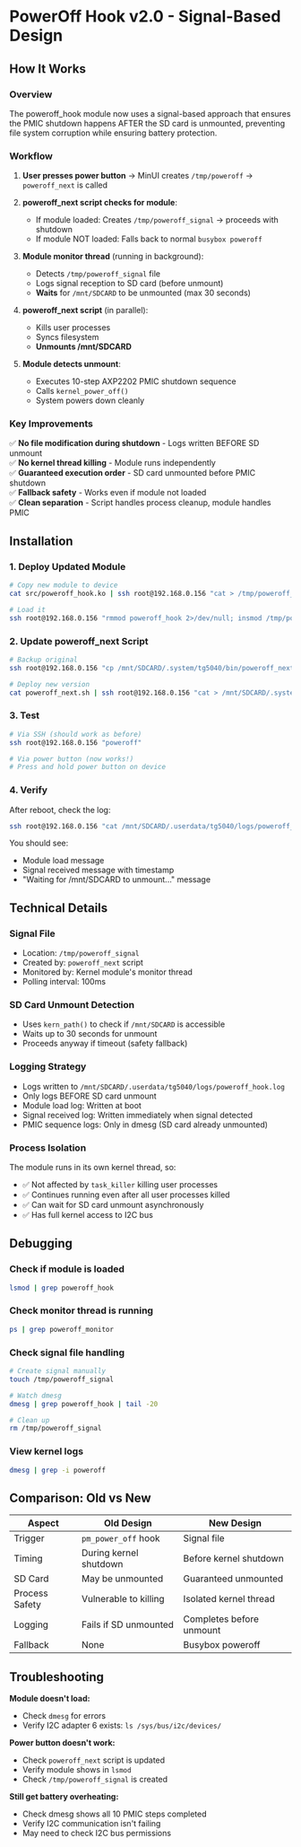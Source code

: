 # PowerOff Hook v2.0 - Signal-Based Design

## How It Works

### Overview
The poweroff_hook module now uses a signal-based approach that ensures the PMIC shutdown happens AFTER the SD card is unmounted, preventing file system corruption while ensuring battery protection.

### Workflow

1. **User presses power button** → MinUI creates `/tmp/poweroff` → `poweroff_next` is called

2. **poweroff_next script checks for module**:
   - If module loaded: Creates `/tmp/poweroff_signal` → proceeds with shutdown
   - If module NOT loaded: Falls back to normal `busybox poweroff`

3. **Module monitor thread** (running in background):
   - Detects `/tmp/poweroff_signal` file
   - Logs signal reception to SD card (before unmount)
   - **Waits** for `/mnt/SDCARD` to be unmounted (max 30 seconds)

4. **poweroff_next script** (in parallel):
   - Kills user processes
   - Syncs filesystem
   - **Unmounts /mnt/SDCARD**

5. **Module detects unmount**:
   - Executes 10-step AXP2202 PMIC shutdown sequence
   - Calls `kernel_power_off()`
   - System powers down cleanly

### Key Improvements

✅ **No file modification during shutdown** - Logs written BEFORE SD unmount  
✅ **No kernel thread killing** - Module runs independently  
✅ **Guaranteed execution order** - SD card unmounted before PMIC shutdown  
✅ **Fallback safety** - Works even if module not loaded  
✅ **Clean separation** - Script handles process cleanup, module handles PMIC  

## Installation

### 1. Deploy Updated Module

```bash
# Copy new module to device
cat src/poweroff_hook.ko | ssh root@192.168.0.156 "cat > /tmp/poweroff_hook.ko"

# Load it
ssh root@192.168.0.156 "rmmod poweroff_hook 2>/dev/null; insmod /tmp/poweroff_hook.ko"
```

### 2. Update poweroff_next Script

```bash
# Backup original
ssh root@192.168.0.156 "cp /mnt/SDCARD/.system/tg5040/bin/poweroff_next /mnt/SDCARD/.system/tg5040/bin/poweroff_next.bak"

# Deploy new version
cat poweroff_next.sh | ssh root@192.168.0.156 "cat > /mnt/SDCARD/.system/tg5040/bin/poweroff_next && chmod +x /mnt/SDCARD/.system/tg5040/bin/poweroff_next"
```

### 3. Test

```bash
# Via SSH (should work as before)
ssh root@192.168.0.156 "poweroff"

# Via power button (now works!)
# Press and hold power button on device
```

### 4. Verify

After reboot, check the log:

```bash
ssh root@192.168.0.156 "cat /mnt/SDCARD/.userdata/tg5040/logs/poweroff_hook.log"
```

You should see:
- Module load message
- Signal received message with timestamp
- "Waiting for /mnt/SDCARD to unmount..." message

## Technical Details

### Signal File
- Location: `/tmp/poweroff_signal`
- Created by: `poweroff_next` script
- Monitored by: Kernel module's monitor thread
- Polling interval: 100ms

### SD Card Unmount Detection
- Uses `kern_path()` to check if `/mnt/SDCARD` is accessible
- Waits up to 30 seconds for unmount
- Proceeds anyway if timeout (safety fallback)

### Logging Strategy
- Logs written to `/mnt/SDCARD/.userdata/tg5040/logs/poweroff_hook.log`
- Only logs BEFORE SD card unmount
- Module load log: Written at boot
- Signal received log: Written immediately when signal detected
- PMIC sequence logs: Only in dmesg (SD card already unmounted)

### Process Isolation
The module runs in its own kernel thread, so:
- ✅ Not affected by `task_killer` killing user processes
- ✅ Continues running even after all user processes killed
- ✅ Can wait for SD card unmount asynchronously
- ✅ Has full kernel access to I2C bus

## Debugging

### Check if module is loaded
```bash
lsmod | grep poweroff_hook
```

### Check monitor thread is running
```bash
ps | grep poweroff_monitor
```

### Check signal file handling
```bash
# Create signal manually
touch /tmp/poweroff_signal

# Watch dmesg
dmesg | grep poweroff_hook | tail -20

# Clean up
rm /tmp/poweroff_signal
```

### View kernel logs
```bash
dmesg | grep -i poweroff
```

## Comparison: Old vs New

| Aspect | Old Design | New Design |
|--------|-----------|------------|
| Trigger | `pm_power_off` hook | Signal file |
| Timing | During kernel shutdown | Before kernel shutdown |
| SD Card | May be unmounted | Guaranteed unmounted |
| Process Safety | Vulnerable to killing | Isolated kernel thread |
| Logging | Fails if SD unmounted | Completes before unmount |
| Fallback | None | Busybox poweroff |

## Troubleshooting

**Module doesn't load:**
- Check `dmesg` for errors
- Verify I2C adapter 6 exists: `ls /sys/bus/i2c/devices/`

**Power button doesn't work:**
- Check `poweroff_next` script is updated
- Verify module shows in `lsmod`
- Check `/tmp/poweroff_signal` is created

**Still get battery overheating:**
- Check dmesg shows all 10 PMIC steps completed
- Verify I2C communication isn't failing
- May need to check I2C bus permissions

